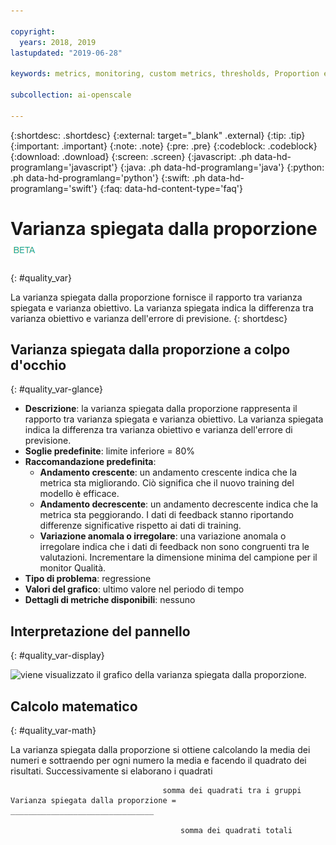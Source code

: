 ```yaml
---

copyright:
  years: 2018, 2019
lastupdated: "2019-06-28"

keywords: metrics, monitoring, custom metrics, thresholds, Proportion explained variance

subcollection: ai-openscale

---
```


{:shortdesc: .shortdesc}
{:external: target="_blank" .external}
{:tip: .tip}
{:important: .important}
{:note: .note}
{:pre: .pre}
{:codeblock: .codeblock}
{:download: .download}
{:screen: .screen}
{:javascript: .ph data-hd-programlang='javascript'}
{:java: .ph data-hd-programlang='java'}
{:python: .ph data-hd-programlang='python'}
{:swift: .ph data-hd-programlang='swift'}
{:faq: data-hd-content-type='faq'}

# Varianza spiegata dalla proporzione ![tag beta](images/beta.png)
{: #quality_var}

La varianza spiegata dalla proporzione fornisce il rapporto tra varianza spiegata e varianza obiettivo. La varianza spiegata indica la differenza tra varianza obiettivo e varianza dell'errore di previsione.
{: shortdesc}

## Varianza spiegata dalla proporzione a colpo d'occhio
{: #quality_var-glance}

- **Descrizione**: la varianza spiegata dalla proporzione rappresenta il rapporto tra varianza spiegata e varianza obiettivo. La varianza spiegata indica la differenza tra varianza obiettivo e varianza dell'errore di previsione.
- **Soglie predefinite**: limite inferiore = 80%
- **Raccomandazione predefinita**:
   - **Andamento crescente**: un andamento crescente indica che la metrica sta migliorando. Ciò significa che il nuovo training del modello è efficace.
   - **Andamento decrescente**: un andamento decrescente indica che la metrica sta peggiorando. I dati di feedback stanno riportando differenze significative rispetto ai dati di training.
   - **Variazione anomala o irregolare**: una variazione anomala o irregolare indica che i dati di feedback non sono congruenti tra le valutazioni. Incrementare la dimensione minima del campione per il monitor Qualità.
- **Tipo di problema**: regressione
- **Valori del grafico**: ultimo valore nel periodo di tempo
- **Dettagli di metriche disponibili**: nessuno

## Interpretazione del pannello
{: #quality_var-display}

![viene visualizzato il grafico della varianza spiegata dalla proporzione.](images/xxxx.png)

## Calcolo matematico
{: #quality_var-math}

La varianza spiegata dalla proporzione si ottiene calcolando la media dei numeri e sottraendo per ogni numero la media e facendo il quadrato dei risultati. Successivamente si elaborano i quadrati

```
                                  somma dei quadrati tra i gruppi
Varianza spiegata dalla proporzione =  ________________________________

                                      somma dei quadrati totali
```
